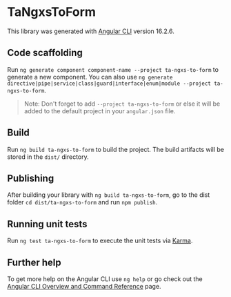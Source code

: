 # TaNgxsToForm

This library was generated with [Angular CLI](https://github.com/angular/angular-cli) version 16.2.6.

## Code scaffolding

Run `ng generate component component-name --project ta-ngxs-to-form` to generate a new component. You can also use `ng generate directive|pipe|service|class|guard|interface|enum|module --project ta-ngxs-to-form`.
> Note: Don't forget to add `--project ta-ngxs-to-form` or else it will be added to the default project in your `angular.json` file. 

## Build

Run `ng build ta-ngxs-to-form` to build the project. The build artifacts will be stored in the `dist/` directory.

## Publishing

After building your library with `ng build ta-ngxs-to-form`, go to the dist folder `cd dist/ta-ngxs-to-form` and run `npm publish`.

## Running unit tests

Run `ng test ta-ngxs-to-form` to execute the unit tests via [Karma](https://karma-runner.github.io).

## Further help

To get more help on the Angular CLI use `ng help` or go check out the [Angular CLI Overview and Command Reference](https://angular.io/cli) page.
